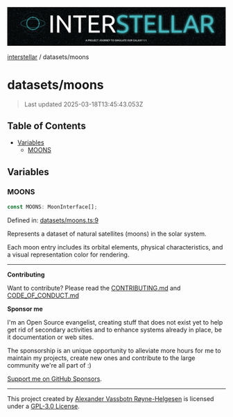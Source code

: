 <div>
  <img alt="SPECCER logo" src="https://raw.githubusercontent.com/phun-ky/interstellar/main/public/interstellar-header.png" style="max-height:120px;" />
</div>

[interstellar](../README.md) / datasets/moons

# datasets/moons

> Last updated 2025-03-18T13:45:43.053Z

## Table of Contents

- [Variables](#variables)
  - [MOONS](#moons)

## Variables

### MOONS

```ts
const MOONS: MoonInterface[];
```

Defined in:
[datasets/moons.ts:9](https://github.com/phun-ky/interstellar/blob/main/src/datasets/moons.ts#L9)

Represents a dataset of natural satellites (moons) in the solar system.

Each moon entry includes its orbital elements, physical characteristics, and a
visual representation color for rendering.

---

**Contributing**

Want to contribute? Please read the
[CONTRIBUTING.md](https://github.com/phun-ky/interstellar/blob/main/CONTRIBUTING.md)
and
[CODE_OF_CONDUCT.md](https://github.com/phun-ky/interstellar/blob/main/CODE_OF_CONDUCT.md)

**Sponsor me**

I'm an Open Source evangelist, creating stuff that does not exist yet to help
get rid of secondary activities and to enhance systems already in place, be it
documentation or web sites.

The sponsorship is an unique opportunity to alleviate more hours for me to
maintain my projects, create new ones and contribute to the large community
we're all part of :)

[Support me on GitHub Sponsors](https://github.com/sponsors/phun-ky).

---

This project created by [Alexander Vassbotn Røyne-Helgesen](http://phun-ky.net)
is licensed under a
[GPL-3.0 License](https://choosealicense.com/licenses/gpl-3.0/).
